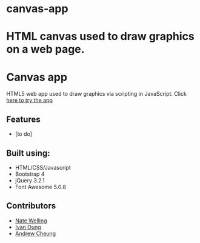 # canvas-app
HTML canvas  used to draw graphics on a web page.
=======
# Canvas app

HTML5 web app used to draw graphics via scripting in JavaScript.
Click [here to try the app]()

## Features

* [to do]

## Built using:

* HTML/CSS/Javascript
* Bootstrap 4
* jQuery 3.2.1
* Font Awesome 5.0.8

## Contributors

* [Nate Welling](https://github.com/naterexw)
* [Ivan Oung](https://github.com/ivanoung)
* [Andrew Cheung](https://github.com/cheungdzinyung)

